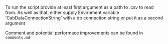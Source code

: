 To run the script provide at least first argument as a path to .csv to read from. As well as that, either supply Envirnment variable 'CabDataConnectionString' with a db connection string or put it as a second argument

Comment and potential performace improvements can be found in `comments.md`
